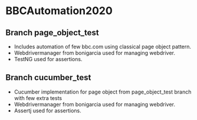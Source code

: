 # BBCAutomation2020

## Branch page_object_test
- Includes automation of few bbc.com using classical page object pattern.
- Webdrivermanager from bonigarcia used for managing webdriver.
- TestNG used for assertions.

## Branch cucumber_test
- Cucumber implementation for page object from page_object_test branch with few extra tests
- Webdrivermanager from bonigarcia used for managing webdriver.
- Assertj used for assertions.
